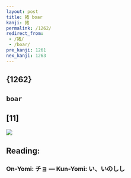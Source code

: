 ```yaml
---
layout: post
title: 猪 boar
kanji: 猪
permalink: /1262/
redirect_from:
 - /猪/
 - /boar/
pre_kanji: 1261
nex_kanji: 1263
---
```


## {1262}

## `boar`

## [11]

<div class="stroke"><img src="E78CAA.png" /></div>

## Reading:

### On-Yomi: チョ &mdash; Kun-Yomi: い、いのしし
